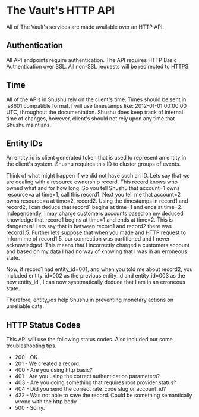 # The Vault's HTTP API

All of The Vault's services are made available over an HTTP API.

## Authentication

All API endpoints require authentication. The API requires HTTP Basic
Authentication over SSL. All non-SSL requests will be redirected to HTTPS.

## Time

All of the APIs in Shushu rely on the client's time. Times should be sent in
is8601 compatible format. I will use timestamps like: 2012-01-01 00:00:00 UTC,
throughout the documentation. Shushu does keep track of internal time of
changes, however, client's should not rely upon any time that Shushu
maintians.

## Entity IDs

An entity_id is client generated token that is used to represent an entity in the
client's system. Shushu requires this ID to cluster groups of events.

Think of what might happen if we did not have such an ID. Lets say that we are
dealing with a resource ownership record. This record knows who owned what and
for how long. So you tell Shushu that account=1 owns resource=a at time=1, call
this record1. Next you tell me that account=2 owns resource=a at time=2, record2.
Using the timestamps in record1 and record2, I can deduce that record1 begins at
time=1 and ends at time=2. Independently, I may charge customers accounts based
on my deduced knowledge that record1 begins at time=1 and ends at time=2. This
is dangerous! Lets say that in between record1 and record2 there was record1.5.
Further lets suppose that when you made and HTTP request to inform me of
record1.5, our connection was partitioned and I never acknowledged. This means
that I incorrectly charged a customers account and based on my data I had no way
of knowing that I was in an erroneous state.

Now, if record1 had entity_id=001, and when you told me about record2, you
included entity_id=002 as the previous entity_id and entity_id=003 as the new
entity_id , I can now systematically deduce that I am in an erroneous state.

Therefore, entity_ids help Shushu in preventing monetary actions on unreliable
data.

## HTTP Status Codes

This API will use the following status codes. Also included our some
troubleshooting tips.

* 200 - OK.
* 201 - We created a record.
* 400 - Are you using http basic?
* 401 - Are you using the correct authentication parameters?
* 403 - Are you doing something that requires root provider status?
* 404 - Did you send the correct rate_code slug or account_id?
* 422 - Was not able to save the record. Could be something semantically wrong with the http body.
* 500 - Sorry.
